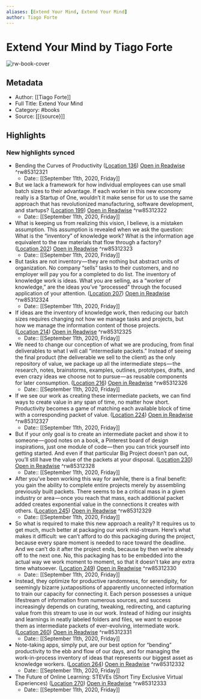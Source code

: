 ```yaml
---
aliases: [Extend Your Mind, Extend Your Mind]
author: Tiago Forte
---
```

# Extend Your Mind by Tiago Forte

![rw-book-cover](https://images-na.ssl-images-amazon.com/images/I/31JdBkGm4NL._SL200_.jpg)

## Metadata
- Author: [[Tiago Forte]]
- Full Title: Extend Your Mind
- Category: #books
- Source: [[{source}]]

## Highlights
### New highlights synced
- Bending the Curves of Productivity ([Location 136](https://readwise.io/to_kindle?action=open&asin=B07FLQHLTK&location=136)) [Open in Readwise](https://readwise.io/open/85312321) ^rw85312321
    - Date:: [[September 11th, 2020, Friday]]
- But we lack a framework for how individual employees can use small batch sizes to their advantage. If each worker in this new economy really is a Startup of One, wouldn’t it make sense for us to use the same approach that has revolutionized manufacturing, software development, and startups? ([Location 199](https://readwise.io/to_kindle?action=open&asin=B07FLQHLTK&location=199)) [Open in Readwise](https://readwise.io/open/85312322) ^rw85312322
    - Date:: [[September 11th, 2020, Friday]]
- What is keeping us from realizing this vision, I believe, is a mistaken assumption. This assumption is revealed when we ask the question: What is the “inventory” of knowledge work? What is the information age equivalent to the raw materials that flow through a factory? ([Location 202](https://readwise.io/to_kindle?action=open&asin=B07FLQHLTK&location=202)) [Open in Readwise](https://readwise.io/open/85312323) ^rw85312323
    - Date:: [[September 11th, 2020, Friday]]
- But tasks are not inventory — they are nothing but abstract units of organization. No company “sells” tasks to their customers, and no employer will pay you for a completed to do list. The inventory of knowledge work is ideas. What you are selling, as a “worker of knowledge,” are the ideas you’ve “processed” through the focused application of your attention. ([Location 207](https://readwise.io/to_kindle?action=open&asin=B07FLQHLTK&location=207)) [Open in Readwise](https://readwise.io/open/85312324) ^rw85312324
    - Date:: [[September 11th, 2020, Friday]]
- If ideas are the inventory of knowledge work, then reducing our batch sizes requires changing not how we manage tasks and projects, but how we manage the information content of those projects. ([Location 214](https://readwise.io/to_kindle?action=open&asin=B07FLQHLTK&location=214)) [Open in Readwise](https://readwise.io/open/85312325) ^rw85312325
    - Date:: [[September 11th, 2020, Friday]]
- We need to change our conception of what we are producing, from final deliverables to what I will call “intermediate packets.” Instead of seeing the final product (the deliverable we sell to the client) as the only repository of value, we package up all the intermediate steps — the research, notes, brainstorms, examples, outlines, prototypes, drafts, and even crazy ideas we choose not to pursue — as reusable components for later consumption. ([Location 216](https://readwise.io/to_kindle?action=open&asin=B07FLQHLTK&location=216)) [Open in Readwise](https://readwise.io/open/85312326) ^rw85312326
    - Date:: [[September 11th, 2020, Friday]]
- If we see our work as creating these intermediate packets, we can find ways to create value in any span of time, no matter how short. Productivity becomes a game of matching each available block of time with a corresponding packet of value. ([Location 224](https://readwise.io/to_kindle?action=open&asin=B07FLQHLTK&location=224)) [Open in Readwise](https://readwise.io/open/85312327) ^rw85312327
    - Date:: [[September 11th, 2020, Friday]]
- But if your only goal is to create an intermediate packet and show it to someone — good notes on a book, a Pinterest board of design inspirations, just one module of code — then you can trick yourself into getting started. And even if that particular Big Project doesn’t pan out, you’ll still have the value of the packets at your disposal. ([Location 230](https://readwise.io/to_kindle?action=open&asin=B07FLQHLTK&location=230)) [Open in Readwise](https://readwise.io/open/85312328) ^rw85312328
    - Date:: [[September 11th, 2020, Friday]]
- After you’ve been working this way for awhile, there is a final benefit: you gain the ability to complete entire projects merely by assembling previously built packets. There seems to be a critical mass in a given industry or area — once you reach that mass, each additional packet added creates exponential value in the connections it creates with others. ([Location 245](https://readwise.io/to_kindle?action=open&asin=B07FLQHLTK&location=245)) [Open in Readwise](https://readwise.io/open/85312329) ^rw85312329
    - Date:: [[September 11th, 2020, Friday]]
- So what is required to make this new approach a reality? It requires us to get much, much better at packaging our work mid-stream. Here’s what makes it difficult: we can’t afford to do this packaging during the project, because every spare moment is needed to race toward the deadline. And we can’t do it after the project ends, because by then we’re already off to the next one. No, this packaging has to be embedded into the actual way we work moment to moment, so that it doesn’t take any extra time whatsoever. ([Location 249](https://readwise.io/to_kindle?action=open&asin=B07FLQHLTK&location=249)) [Open in Readwise](https://readwise.io/open/85312330) ^rw85312330
    - Date:: [[September 11th, 2020, Friday]]
- Instead, they optimize for productive randomness, for serendipity, for seemingly bizarre juxtapositions of apparently unconnected information to train our capacity for connecting it. Each person possesses a unique lifestream of information from numerous sources, and success increasingly depends on curating, tweaking, redirecting, and capturing value from this stream to use in our work. Instead of hiding our insights and learnings in neatly labeled folders and files, we want to expose them as intermediate packets of ever-evolving, intermediate work. ([Location 260](https://readwise.io/to_kindle?action=open&asin=B07FLQHLTK&location=260)) [Open in Readwise](https://readwise.io/open/85312331) ^rw85312331
    - Date:: [[September 11th, 2020, Friday]]
- Note-taking apps, simply put, are our best option for “bending” productivity to the ebb and flow of our days, and for managing the work-in-process inventory of ideas that represents our biggest asset as knowledge workers. ([Location 264](https://readwise.io/to_kindle?action=open&asin=B07FLQHLTK&location=264)) [Open in Readwise](https://readwise.io/open/85312332) ^rw85312332
    - Date:: [[September 11th, 2020, Friday]]
- The Future of Online Learning: STEVEs (Short Tiny Exclusive Virtual Experiences) ([Location 270](https://readwise.io/to_kindle?action=open&asin=B07FLQHLTK&location=270)) [Open in Readwise](https://readwise.io/open/85312333) ^rw85312333
    - Date:: [[September 11th, 2020, Friday]]
